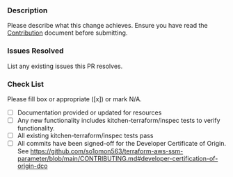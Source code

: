 ### Description

Please describe what this change achieves. Ensure you have read the [Contribution](CONTRIBUTING.md) document before submitting.

### Issues Resolved

List any existing issues this PR resolves.

### Check List

Please fill box or appropriate ([x]) or mark N/A.

- [ ] Documentation provided or updated for resources
- [ ] Any new functionality includes kitchen-terraform/inspec tests to verify functionality.
- [ ] All existing kitchen-terraform/inspec tests pass
- [ ] All commits have been signed-off for the Developer Certificate of Origin. See <https://github.com/so1omon563/terraform-aws-ssm-parameter/blob/main/CONTRIBUTING.md#developer-certification-of-origin-dco>
